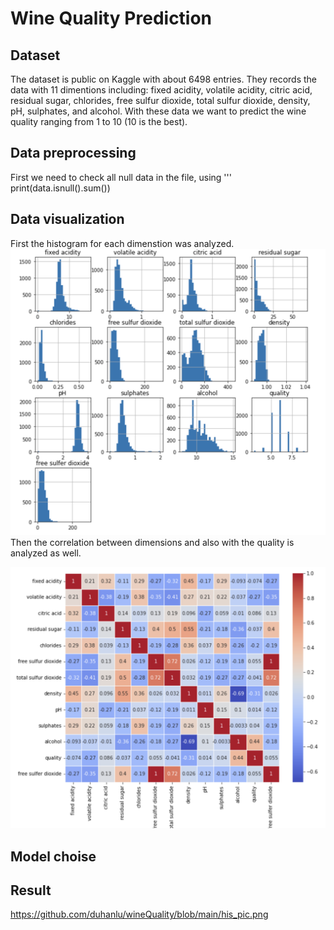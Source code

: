 # Wine Quality Prediction
## Dataset
The dataset is public on Kaggle with about 6498 entries. They records the data with 11 dimentions including: fixed acidity, volatile acidity, citric acid, residual sugar, chlorides, free sulfur dioxide, 
total sulfur dioxide, density, pH, sulphates, and alcohol. With these data we want to predict the wine quality ranging from 1 to 10 (10 is the best). 

## Data preprocessing 
First we need to check all null data in the file, using ''' print(data.isnull().sum()) 
## Data visualization 
First the histogram for each dimenstion was analyzed.
![histogram](https://github.com/duhanlu/wineQuality/blob/main/his_pic.png)
Then the correlation between dimensions and also with the quality is analyzed as well. 

![correlation](https://github.com/duhanlu/wineQuality/blob/main/correlation.png)
## Model choise

## Result 
https://github.com/duhanlu/wineQuality/blob/main/his_pic.png
